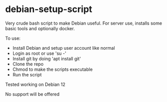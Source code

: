 # debian-setup-script

Very crude bash script to make Debian useful. For server use, installs some basic tools and optionally docker.

To use: 
- Install Debian and setup user account like normal
- Login as root or use 'su -'
- Install git by doing 'apt install git'
- Clone the repo
- Chmod to make the scripts executable
- Run the script

Tested working on Debian 12

No support will be offered
